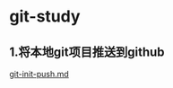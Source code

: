 # git-study

## 1.将本地git项目推送到github

[git-init-push.md](file:///../src/main/doc/git/git-init-push.md)

